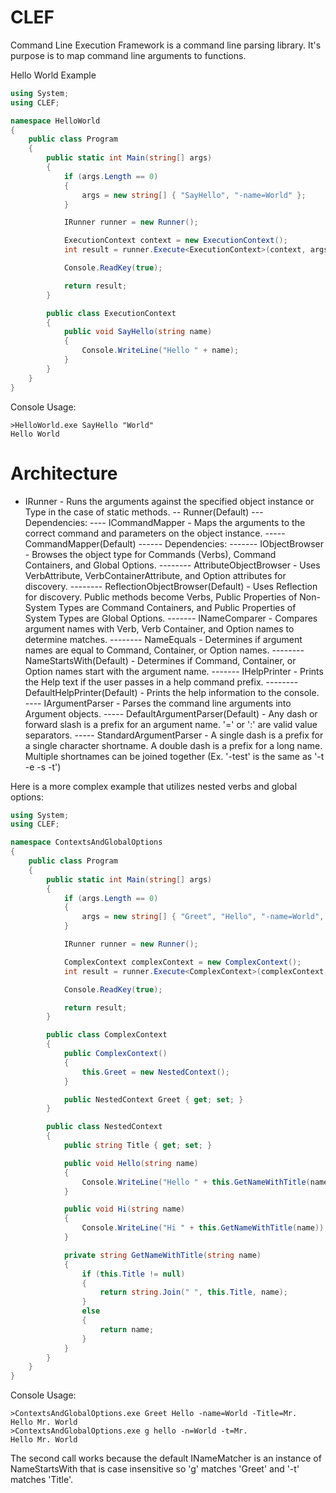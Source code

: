 CLEF
====

Command Line Execution Framework is a command line parsing library. It's purpose is to map command line arguments to functions.

Hello World Example
```C#
using System;
using CLEF;

namespace HelloWorld
{
    public class Program
    {
        public static int Main(string[] args)
        {
            if (args.Length == 0)
            {
                args = new string[] { "SayHello", "-name=World" };
            }

            IRunner runner = new Runner();

            ExecutionContext context = new ExecutionContext();
            int result = runner.Execute<ExecutionContext>(context, args);

            Console.ReadKey(true);

            return result;
        }

        public class ExecutionContext
        {
            public void SayHello(string name)
            {
                Console.WriteLine("Hello " + name);
            }
        }
    }
}
```
Console Usage:
```
>HelloWorld.exe SayHello "World"
Hello World
```

Architecture
===
- IRunner - Runs the arguments against the specified object instance or Type in the case of static methods.
-- Runner(Default)
--- Dependencies:
---- ICommandMapper - Maps the arguments to the correct command and parameters on the object instance.
----- CommandMapper(Default)
------ Dependencies:
------- IObjectBrowser - Browses the object type for Commands (Verbs), Command Containers, and Global Options.
-------- AttributeObjectBrowser - Uses VerbAttribute, VerbContainerAttribute, and Option attributes for discovery.
-------- ReflectionObjectBrowser(Default) - Uses Reflection for discovery. Public methods become Verbs, Public Properties of Non-System Types are Command Containers, and Public Properties of System Types are Global Options.
------- INameComparer - Compares argument names with Verb, Verb Container, and Option names to determine matches.
-------- NameEquals - Determines if argument names are equal to Command, Container, or Option names.
-------- NameStartsWith(Default) - Determines if Command, Container, or Option names start with the argument name.
------- IHelpPrinter - Prints the Help text if the user passes in a help command prefix.
-------- DefaultHelpPrinter(Default) - Prints the help information to the console.
---- IArgumentParser - Parses the command line arguments into Argument objects.
----- DefaultArgumentParser(Default) - Any dash or forward slash is a prefix for an argument name. '=' or ':' are valid value separators.
----- StandardArgumentParser - A single dash is a prefix for a single character shortname. A double dash is a prefix for a long name. Multiple shortnames can be joined together (Ex. '-test' is the same as '-t -e -s -t')

Here is a more complex example that utilizes nested verbs and global options:
```C#
using System;
using CLEF;

namespace ContextsAndGlobalOptions
{
    public class Program
    {
        public static int Main(string[] args)
        {
            if (args.Length == 0)
            {
                args = new string[] { "Greet", "Hello", "-name=World", "-Title=Mr." };
            }

            IRunner runner = new Runner();

            ComplexContext complexContext = new ComplexContext();
            int result = runner.Execute<ComplexContext>(complexContext, args);

            Console.ReadKey(true);

            return result;
        }

        public class ComplexContext
        {
            public ComplexContext()
            {
                this.Greet = new NestedContext();
            }

            public NestedContext Greet { get; set; }
        }

        public class NestedContext
        {
            public string Title { get; set; }

            public void Hello(string name)
            {
                Console.WriteLine("Hello " + this.GetNameWithTitle(name));
            }

            public void Hi(string name)
            {
                Console.WriteLine("Hi " + this.GetNameWithTitle(name));
            }

            private string GetNameWithTitle(string name)
            {
                if (this.Title != null)
                {
                    return string.Join(" ", this.Title, name);
                }
                else
                {
                    return name;
                }
            }
        }
    }
}
```
Console Usage:
```
>ContextsAndGlobalOptions.exe Greet Hello -name=World -Title=Mr.
Hello Mr. World
>ContextsAndGlobalOptions.exe g hello -n=World -t=Mr.
Hello Mr. World
```
The second call works because the default INameMatcher is an instance of NameStartsWith that is case insensitive so 'g' matches 'Greet' and '-t' matches 'Title'.